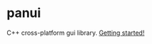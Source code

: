 # panui
C++ cross-platform gui library.
[Getting started!](https://github.com/JeyRunner/panui/wiki/Basic-setup)
